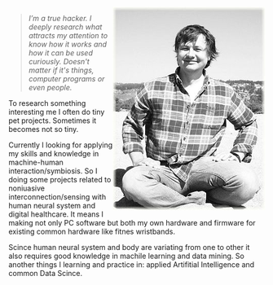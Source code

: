 
<img align="right" class="padding_20" src="assets/me.jpg">

> _I’m a true hacker. I deeply research what attracts my attention to know how it works and how it can be used curiously. Doesn't matter if it's things, computer programs or even people._

To research something interesting me I often do tiny pet projects. Sometimes it becomes not so tiny. 

Currently I looking for applying my skills and knowledge in machine-human interaction/symbiosis. So I doing some projects related to noniuasive interconnection/sensing with human neural system and digital healthcare. It means I making not only PC software but both my own hardware and firmware for existing common hardware like fitnes wristbands. 

Scince human neural system and body are variating from one to other it also requires good knowledge in machile learning and data mining. So another things I learning and practice in: applied Artifitial Intelligence and common Data Scince.
